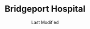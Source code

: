 ---
layout: location-page
date: Last Modified
description: "Local COVID-19 testing is available at Bridgeport Hospital in Bridgeport, Connecticut, USA."
permalink: "locations/connecticut/bridgeport/bridgeport-hospital/"
tags:
  - locations
  - connecticut
title: Bridgeport Hospital
uniqueName: bridgeport-hospital
state: Connecticut
stateAbbr: CT
hood: "Bridgeport"
address: "267 Grant Street"
city: "Bridgeport"
zip: "06610"
zipsNearby: "07675 07677 07481 10451 10452 10453 10454 10455 10456 10457 10458 10459 10460 10461 10462 10463 10464 10465 10466 10467 10468 10469 10470 10471 10472 10473 10474 10475 10499 10001 10002 10003 10004 10005 10006 10007 10008 10009 10010 10011 10012 10013 10014 10016 10017 10018 10019 10020 10021 10022 10023 10024 10025 10026 10027 10028 10029 10030 10031 10032 10033 10034 06231 06232 06401 06001 06750 06403 06801 06751 06002 06404 06405 06601 06602 06604 06605 06606 06607 06608 06610 06611 06612 06614 06615 06650 06673 06699 06752 06010 06011 06016 06804 06018 06019 06020 06409 06408 06410 06411 06412 06413 06414 06415 06420 06021 06022 06237 06753 06754 06807 06238 06416 06810 06811 06812 06813 06814 06816 06817 06820 06417 06419 06418 06422 06023 06024 06025 06026 06423 06424 06447 06027 06333 06088 06028 06426 06824 06825 06828 06031 06030 06032 06034 06334 06335 06338 06755 06829 06336 06033 06756 06035 06838 06830 06831 06836 06340 06349 06437 06438 06439 06101 06102 06103 06104 06105 06106 06107 06108 06109 06110 06111 06112 06114 06115 06117 06118 06119 06120 06123 06126 06127 06128 06129 06131 06132 06133 06134 06137 06138 06140 06141 06142 06143 06144 06145 06146 06147 06150 06151 06152 06153 06154 06155 06156 06160 06161 06167 06176 06180 06183 06199 06440 06248 06441 06442 06037 06757 06039 06249 06759 06443 06040 06041 06042 06043 06045 06444 06450 06451 06762 06455 06456 06457 06459 06460 06461 06467 06468 06353 06469 06758 06763 06770 06050 06051 06052 06053 06840 06057 06501 06502 06503 06504 06505 06506 06507 06508 06509 06510 06511 06512 06513 06514 06515 06516 06517 06518 06519 06520 06521 06524 06525 06530 06531 06532 06533 06534 06535 06536 06537 06538 06540 06320 06776 06470 06482 06357 06058 06471 06059 06472 06254 06060 06473 06474 06850 06851 06852 06853 06854 06855 06856 06857 06858 06859 06860 06370 06870 06371 06475 06477 06781 06061 06062 06479 06063 06782 06064 06480 06375 06875 06876 06877 06879 06878 06065 06091 06481 06067 06783 06068 06478 06483 06069 06484 06784 06070 06487 06488 06073 06489 06785 06376 06890 06074 06901 06902 06903 06904 06905 06906 06907 06910 06911 06912 06913 06914 06920 06921 06922 06925 06926 06927 06928 06491 06078 06080 06079 06081 06786 06778 06787 06790 06791 06792 06382 06013 06085 06087 06066 06492 06493 06494 06495 06777 06793 06794 06701 06702 06703 06704 06705 06706 06708 06710 06712 06716 06720 06721 06722 06723 06724 06725 06726 06749 06385 06779 06795 06089 06498 06796 06090 06880 06881 06883 06888 06889 06896 06092 06093 06897 06006 06095 06096 06094 06098 06798 01222 01259 07401 07620 07002 07621 07003 07403 07405 07004 07006 07007 07009 07010 07011 07012 07013 07014 07015 07624 07626 07627 07628 07017 07018 07019 07020 07407 07630 07631 07632 07021 07410 07022 07024 07417 07026 07028 07601 07602 07603 07604 07605 07606 07607 07608 07699 07640 07029 07420 07641 07421 07642 07676 07030 07423 07097 07302 07303 07304 07305 07306 07307 07308 07310 07311 07395 07399 07031 07032 07099 07035 07424 07643 07644 07430 07495 07432 07042 07043 07044 07645 07101 07102 07103 07104 07105 07106 07107 07108 07109 07110 07112 07114 07175 07184 07188 07189 07191 07192 07193 07195 07198 07199 07646 07047 07647 07648 07436 07649 07050 07051 07052 07650 07652 07653 07656 07055 07057 07501 07502 07503 07504 07505 07506 07507 07508 07509 07510 07511 07512 07513 07514 07522 07524 07533 07538 07543 07544 07440 07442 07444 07446 07657 07660 07450 07451 07452 07456 07457 07661 07662 07663 07070 07071 07072 07073 07074 07075 07458 07094 07096 07666 07670 07086 07087 07463 07465 07470 07474 07093 10035 10036 10037 10038 10039 10040 10041 10043 10044 10045 10055 10060 10065 10069 10075 10080 10081 10087 10090 10095 10101 10102 10103 10104 10105 10106 10107 10108 10109 10110 10111 10112 10113 10114 10115 10116 10117 10118 10119 10120 10121 10122 10123 10124 10125 10126 10128 10129 10130 10131 10132 10133 10138 10150 10151 10152 10153 10154 10155 10156 10157 10158 10159 10160 10161 10162 10163 10164 10165 10166 10167 10168 10169 10170 10171 10172 10173 10174 10175 10176 10177 10178 10179 10185 10199 10203 10211 10212 10213 10242 10249 10256 10257 10258 10259 10260 10261 10265 10268 10269 10270 10271 10272 10273 10274 10275 10276 10277 10278 10279 10280 10281 10282 10285 10286 10292 10501 12501 12503 10502 10503 10504 10505 12506 12508 10911 10506 10507 10912 12510 10913 10914 10509 10510 10511 10916 10512 12511 10917 10514 12512 10918 12514 12515 10516 10920 12518 12520 10517 10518 10519 10520 10521 10522 12522 10523 12429 12524 10921 10922 12525 10923 10524 12527 10526 10924 10527 10925 10926 10528 10530 10927 10532 12528 10928 10930 10931 12531 12533 12537 12538 10533 10535 10536 12540 10537 10538 10540 10541 10542 10543 12542 10545 12543 12555 12545 12546 10546 12547 12548 10547 10949 10950 10952 12549 10548 10953 10549 10550 10551 10552 10553 10954 12550 12551 12552 12553 10956 10959 12561 10801 10802 10803 10804 10805 10560 10960 10962 10562 10964 12563 12564 10965 10566 10567 10968 12567 12568 12569 10570 10970 10573 12601 12602 12603 12604 12570 10576 10577 10578 10579 12471 12575 10580 12577 12578 10583 10587 10588 10974 10589 10910 10975 10590 10976 10977 12580 12581 10979 10980 12582 10901 10981 10982 10983 10591 10984 10594 10986 10987 12584 10595 10989 12585 10596 10597 12586 12589 12590 10990 10992 12592 10993 10994 12493 10996 10997 10601 10602 10603 10604 10605 10606 10607 10610 12594 10701 10702 10703 10704 10705 10706 10707 10708 10709 10710 10598 11201 11202 11203 11204 11205 11206 11207 11208 11209 11210 11211 11212 11213 11214 11215 11216 11217 11218 11219 11220 11221 11222 11223 11224 11225 11226 11228 11229 11230 11231 11232 11233 11234 11235 11236 11237 11238 11239 11241 11242 11243 11245 11247 11249 11251 11252 11256 11096 11690 11691 11692 11693 11694 11695 11697 11001 11002 11003 11004 11005 11351 11352 11354 11355 11356 11357 11358 11359 11360 11361 11362 11363 11364 11365 11366 11367 11368 11369 11370 11371 11372 11373 11374 11375 11377 11378 11379 11380 11381 11385 11386 11390 11010 11020 11021 11022 11023 11024 11026 11027 11405 11411 11412 11413 11414 11415 11416 11417 11418 11419 11420 11421 11422 11423 11424 11425 11426 11427 11428 11429 11430 11431 11432 11433 11434 11435 11436 11439 11451 11499 11101 11102 11103 11104 11105 11106 11109 11120 11030 11040 11042 11050 11051 11052 11053 11054 11055 11507 11930 11701 11931 11509 11702 11703 11704 11707 11510 11705 11706 11709 11710 11713 11714 11715 11716 11717 11932 11718 11719 11933 11514 11516 11720 11934 11721 11722 11749 11760 11724 11725 11726 11727 11935 11729 11937 11730 11939 11554 11940 11731 11732 11941 11942 11518 11733 11735 11736 11737 11738 11520 11530 11531 11535 11599 11542 11545 11547 11739 11740 11944 11548 11946 11549 11550 11551 11557 11801 11802 11803 11804 11815 11819 11854 11741 00501 00544 11742 11743 11746 11747 11775 11558 11751 11752 11947 11753 11853 11754 11755 11948 11559 11756 11757 11560 11561 11563 11565 11949 11758 11762 11950 11951 11952 11763 11566 11953 11764 11765 11501 11955 11766 11767 11956 11768 11769 11770 11957 11771 11772 11958 11569 11776 11777 11959 11960 11961 11901 11570 11571 11572 11778 11779 11575 11576 11577 11962 11963 11780 11782 11579 11783 11784 11964 11965 11967 11786 11787 11788 11789 11968 11969 11970 11971 11972 11790 11794 11773 11791 11553 11555 11556 11973 11580 11581 11582 11792 11975 11793 11976 11568 11590 11977 11978 11552 11795 11796 11596 11797 11598 11798 11980 06386 06454 06497 06832 06842 07182 07194 07309 07477 10015 10046 10047 10048 10072 10079 10082 10094 10096 10098 10099 10149 10184 10196 10197 10557 10558 10571 10572 11025 11041 11043 11044 11099 11240 11244 11248 11254 11255 11536 11592 11594 11595 11597 11708 11750 11774 11855" 
mapUrl: "http://maps.apple.com/?q=Bridgeport+Hospital&address=267+Grant+Street,Bridgeport,Connecticut,06610"
locationType: Walk-in
phone: "203-384-3000"
website: "undefined"
onlineBooking: undefined
closed: undefined
closedUpdate: April 22nd, 2020
notes: "Requires phone screen. By appointment only."
days: Open 24/7
ctaMessage: Call 203-384-3000
ctaUrl: "tel:203-384-3000"
---